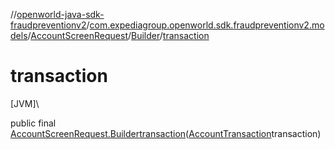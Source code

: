 //[openworld-java-sdk-fraudpreventionv2](../../../../index.md)/[com.expediagroup.openworld.sdk.fraudpreventionv2.models](../../index.md)/[AccountScreenRequest](../index.md)/[Builder](index.md)/[transaction](transaction.md)

# transaction

[JVM]\

public final [AccountScreenRequest.Builder](index.md)[transaction](transaction.md)([AccountTransaction](../../-account-transaction/index.md)transaction)
